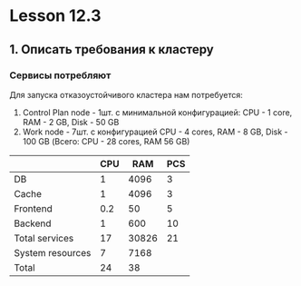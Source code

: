 # Lesson 12.3

## 1. Описать требования к кластеру

### Сервисы потребляют
Для запуска отказоустойчивого кластера нам потребуется:
1) Control Plan node - 1шт. с минимальной конфигурацией: CPU - 1 core, RAM - 2 GB, Disk - 50 GB
2) Work node - 7шт. с конфигурацией CPU - 4 cores, RAM - 8 GB, Disk - 100 GB (Всего: CPU - 28 cores, RAM 56 GB)

|                  	| CPU 	| RAM   	| PCS 	|
|------------------	|-----	|-------	|-----	|
| DB               	|  1  	|  4096 	|  3  	|
| Сache            	|  1  	|  4096 	|  3  	|
| Frontend         	| 0.2 	|   50  	|  5  	|
| Backend          	|  1  	|  600  	|  10 	|
| Total services   	| 17  	| 30826 	| 21  	|
| System resources 	| 7   	| 7168  	|     	|
| Total            	| 24  	| 38    	|     	|
